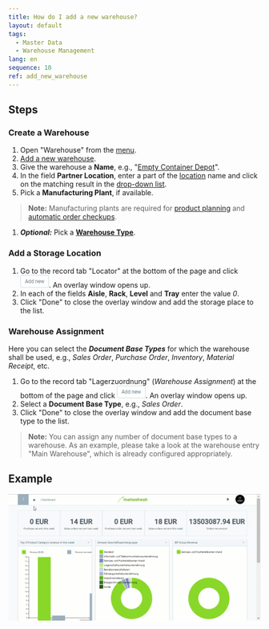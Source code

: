 ```yaml
---
title: How do I add a new warehouse?
layout: default
tags:
  - Master Data
  - Warehouse Management
lang: en
sequence: 10
ref: add_new_warehouse
---
```


## Steps

### Create a Warehouse
1. Open "Warehouse" from the [menu](Menu).
1. [Add a new warehouse](New_Record_Window).
1. Give the warehouse a **Name**, e.g., "[Empty Container Depot](Add_empty_container_depot)".
1. In the field **Partner Location**, enter a part of the [location](Add_address_tab) name and click on the matching result in the <a href="Keyboard_shortcuts_reference#dropdown" title="Dynamic Search Box (Autocompletion)">drop-down list</a>.
1. Pick a **Manufacturing Plant**, if available.
 >**Note:** Manufacturing plants are required for [product planning](Product_planning) and [automatic order checkups](Automatic_order_checkup).

1. ***Optional:*** Pick a [**Warehouse Type**](Add_new_warehouse_type).

### <a name="locator">Add a Storage Location</a>
1. Go to the record tab "Locator" at the bottom of the page and click !["Add new"](assets/Add_New_Button.png). An overlay window opens up.
1. In each of the fields **Aisle**, **Rack**, **Level** and **Tray** enter the value *0*.
1. Click "Done" to close the overlay window and add the storage place to the list.

### <a name="lagerzuordnung">Warehouse Assignment</a>
Here you can select the ***Document Base Types*** for which the warehouse shall be used, e.g., *Sales Order*, *Purchase Order*, *Inventory*, *Material Receipt*, etc.

1. Go to the record tab "Lagerzuordnung" (*Warehouse Assignment*) at the bottom of the page and click !["Add new"](assets/Add_New_Button.png). An overlay window opens up.
1. Select a **Document Base Type**, e.g., *Sales Order*.
1. Click "Done" to close the overlay window and add the document base type to the list.
 >**Note:** You can assign any number of document base types to a warehouse. As an example, please take a look at the warehouse entry "Main Warehouse", which is already configured appropriately.

## Example
<kbd><img src="assets/Add_Empty_Container_Depot.gif" alt="GIF: How to add a new warehouse"></kbd>

